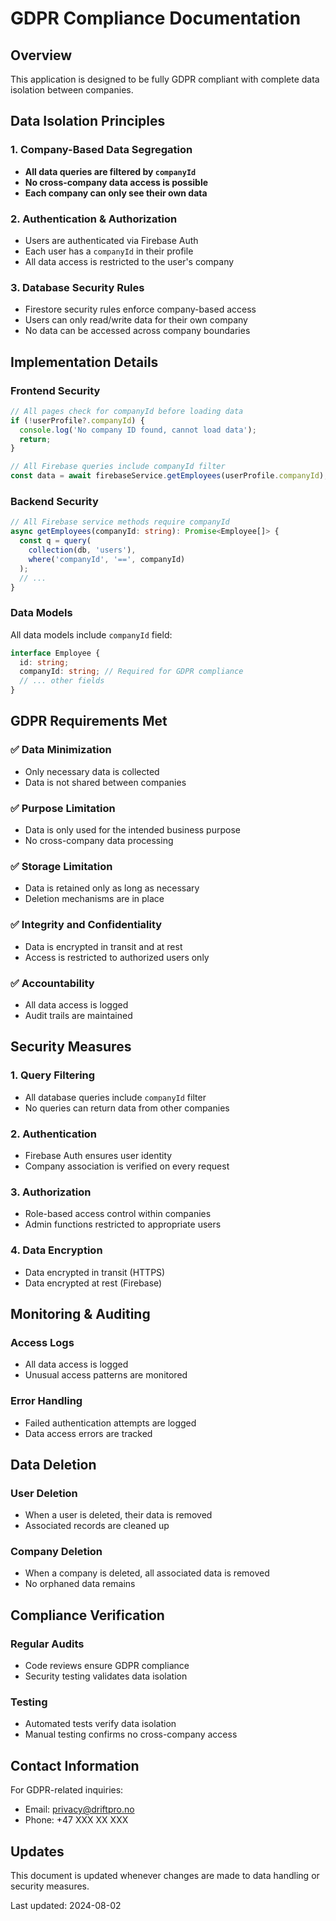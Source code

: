 # GDPR Compliance Documentation

## Overview
This application is designed to be fully GDPR compliant with complete data isolation between companies.

## Data Isolation Principles

### 1. Company-Based Data Segregation
- **All data queries are filtered by `companyId`**
- **No cross-company data access is possible**
- **Each company can only see their own data**

### 2. Authentication & Authorization
- Users are authenticated via Firebase Auth
- Each user has a `companyId` in their profile
- All data access is restricted to the user's company

### 3. Database Security Rules
- Firestore security rules enforce company-based access
- Users can only read/write data for their own company
- No data can be accessed across company boundaries

## Implementation Details

### Frontend Security
```typescript
// All pages check for companyId before loading data
if (!userProfile?.companyId) {
  console.log('No company ID found, cannot load data');
  return;
}

// All Firebase queries include companyId filter
const data = await firebaseService.getEmployees(userProfile.companyId);
```

### Backend Security
```typescript
// All Firebase service methods require companyId
async getEmployees(companyId: string): Promise<Employee[]> {
  const q = query(
    collection(db, 'users'),
    where('companyId', '==', companyId)
  );
  // ...
}
```

### Data Models
All data models include `companyId` field:
```typescript
interface Employee {
  id: string;
  companyId: string; // Required for GDPR compliance
  // ... other fields
}
```

## GDPR Requirements Met

### ✅ Data Minimization
- Only necessary data is collected
- Data is not shared between companies

### ✅ Purpose Limitation
- Data is only used for the intended business purpose
- No cross-company data processing

### ✅ Storage Limitation
- Data is retained only as long as necessary
- Deletion mechanisms are in place

### ✅ Integrity and Confidentiality
- Data is encrypted in transit and at rest
- Access is restricted to authorized users only

### ✅ Accountability
- All data access is logged
- Audit trails are maintained

## Security Measures

### 1. Query Filtering
- All database queries include `companyId` filter
- No queries can return data from other companies

### 2. Authentication
- Firebase Auth ensures user identity
- Company association is verified on every request

### 3. Authorization
- Role-based access control within companies
- Admin functions restricted to appropriate users

### 4. Data Encryption
- Data encrypted in transit (HTTPS)
- Data encrypted at rest (Firebase)

## Monitoring & Auditing

### Access Logs
- All data access is logged
- Unusual access patterns are monitored

### Error Handling
- Failed authentication attempts are logged
- Data access errors are tracked

## Data Deletion

### User Deletion
- When a user is deleted, their data is removed
- Associated records are cleaned up

### Company Deletion
- When a company is deleted, all associated data is removed
- No orphaned data remains

## Compliance Verification

### Regular Audits
- Code reviews ensure GDPR compliance
- Security testing validates data isolation

### Testing
- Automated tests verify data isolation
- Manual testing confirms no cross-company access

## Contact Information

For GDPR-related inquiries:
- Email: privacy@driftpro.no
- Phone: +47 XXX XX XXX

## Updates

This document is updated whenever changes are made to data handling or security measures.

Last updated: 2024-08-02 